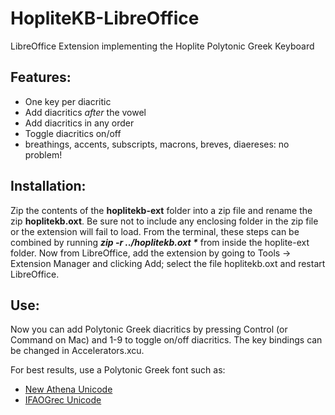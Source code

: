 # HopliteKB-LibreOffice
LibreOffice Extension implementing the Hoplite Polytonic Greek Keyboard

## Features:
* One key per diacritic
* Add diacritics _after_ the vowel
* Add diacritics in any order
* Toggle diacritics on/off
* breathings, accents, subscripts, macrons, breves, diaereses: no problem!

## Installation:
Zip the contents of the **hoplitekb-ext** folder into a zip file and rename the zip **hoplitekb.oxt**.  Be sure not to include any enclosing folder in the zip file or the extension will fail to load.  From the terminal, these steps can be combined by running **_zip -r ../hoplitekb.oxt \*_** from inside the hoplite-ext folder.  Now from LibreOffice, add the extension by going to Tools -> Extension Manager and clicking Add; select the file hoplitekb.oxt and restart LibreOffice.

## Use:
Now you can add Polytonic Greek diacritics by pressing Control (or Command on Mac) and 1-9 to toggle on/off diacritics.  The key bindings can be changed in Accelerators.xcu.

For best results, use a Polytonic Greek font such as: 
* [New Athena Unicode](https://apagreekkeys.org/NAUdownload.html)
* [IFAOGrec Unicode](http://www.ifao.egnet.net/publications/publier/outils-ed/polices/#grec)
